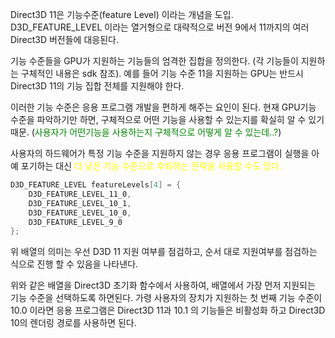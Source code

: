 Direct3D 11은 기능수준(feature Level) 이라는 개념을 도입. D3D_FEATURE_LEVEL 이라는 열거형으로 대략적으로 버전 9에서 11까지의 여러 Direct3D 버전들에 대응된다.

기능 수준들을 GPU가 지원하는 기능들의 엄격한 집합을 정의한다. (각 기능들이 지원하는 구체적인 내용은 sdk 참조). 예를 들어 기능 수준 11을 지원하는 GPU는 반드시 Direct3D 11의 기능 집합 전체를 지원해야 한다.

이러한 기능 수준은 응용 프로그램 개발을 편하게 해주는 요인이 된다. 현재 GPU기능 수준을 파악하기만 하면, 구체적으로 어떤 기능을 사용할 수 있는지를 확실히 알 수 있기 때문. (<span style ="color:green">사용자가 어떤기능을 사용하는지 구체적으로 어떻게 알 수 있는데..?</span>)

사용자의 하드웨어가 특정 기능 수준을 지원하지 않는 경우 응용 프로그램이 실행을 아예 포기하는 대신 <span style = "color:yellow">더 낮은 기능 수준으로 후퇴하는 전략을 사용할 수도 있다.</span>

```c++
D3D_FEATURE_LEVEL featureLevels[4] = { 
	D3D_FEATURE_LEVEL_11_0, 
	D3D_FEATURE_LEVEL_10_1, 
	D3D_FEATURE_LEVEL_10_0, 
	D3D_FEATURE_LEVEL_9_0 
};
```
위 배열의 의미는 우선 D3D 11 지원 여부를 점검하고, 순서 대로 지원여부를 점검하는 식으로 진행 할 수 있음을 나타낸다.

위와 같은 배열을 Direct3D 초기화 함수에서 사용하여, 배열에서 가장 먼저 지원되는 기능 수준을 선택하도록 하면된다. 가령 사용자의 장치가 지원하는 첫 번째 기능 수준이 10.0 이라면 응용 프로그램은 Direct3D 11과 10.1 의 기능들은 비활성화 하고 Direct3D 10의 렌더링 경로를 사용하면 된다. 